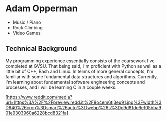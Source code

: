 # Adam Opperman

- Music / Piano
- Rock Climbing
- Video Games

## Technical Background

My programming experience essentially consists of the coursework I've completed at GVSU. That being said, I'm proficient with Python as well as a little bit of C++, Bash and Linux. In terms of more general concepts, I'm familiar with some fundamental data structures and algorithms. Currently, I'm learning about fundamental software engineering concepts and processes, and I will be learning C in a couple weeks.

[https://www.reddit.com/media?url=https%3A%2F%2Fpreview.redd.it%2F8o4em6tj3eu91.jpg%3Fwidth%3D640%26crop%3Dsmart%26auto%3Dwebp%26s%3Dc9d81dc6ef05bba901e9303960a6228bcd8321fa]
